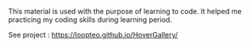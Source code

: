 This material is used with the purpose of learning to code. It helped me practicing my coding skills during learning period.

See project : https://loopteo.github.io/HoverGallery/
